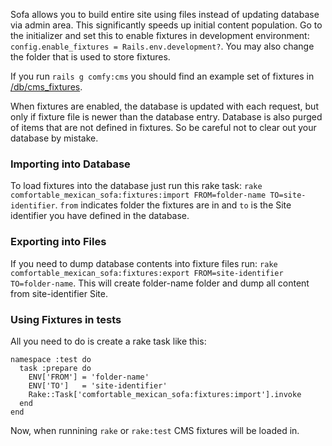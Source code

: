 Sofa allows you to build entire site using files instead of updating database via admin area. This significantly speeds up initial content population. Go to the initializer and set this to enable fixtures in development environment: `config.enable_fixtures = Rails.env.development?`. You may also change the folder that is used to store fixtures.

If you run `rails g comfy:cms` you should find an example set of fixtures in [/db/cms\_fixtures](https://github.com/comfy/comfortable-mexican-sofa/tree/master/db/cms_fixtures).

When fixtures are enabled, the database is updated with each request, but only if fixture file is newer than the database entry. Database is also purged of items that are not defined in fixtures. So be careful not to clear out your database by mistake.

### Importing into Database
To load fixtures into the database just run this rake task: `rake comfortable_mexican_sofa:fixtures:import FROM=folder-name TO=site-identifier`. `from` indicates folder the fixtures are in and `to` is the Site identifier you have defined in the database.

### Exporting into Files
If you need to dump database contents into fixture files run: `rake comfortable_mexican_sofa:fixtures:export FROM=site-identifier TO=folder-name`. This will create folder-name folder and dump all content from site-identifier Site.

### Using Fixtures in tests
All you need to do is create a rake task like this:
    
    namespace :test do
      task :prepare do
        ENV['FROM'] = 'folder-name'
        ENV['TO']   = 'site-identifier'
        Rake::Task['comfortable_mexican_sofa:fixtures:import'].invoke
      end
    end

Now, when runnining `rake` or `rake:test` CMS fixtures will be loaded in.